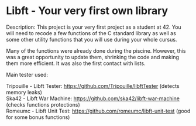 # Libft - Your very first own library

Description:
This project is your very first project as a student at 42. You will need to recode a few functions of the C standard library as well as some other utility functions that you will use during your whole cursus.

Many of the functions were already done during the piscine. However, this was a great opportunity
to update them, shrinking the code and making them more efficient. It was also the first contact
with lists.

Main tester used:

Tripouille - Libft Tester: https://github.com/Tripouille/libftTester (detects memory leaks)<br>
Ska42 - Libft War Machine: https://github.com/ska42/libft-war-machine (checks functions protections)<br>
Romeumc - Libft Unit Test: https://github.com/romeumc/libft-unit-test (good for some bonus functions)<br>
